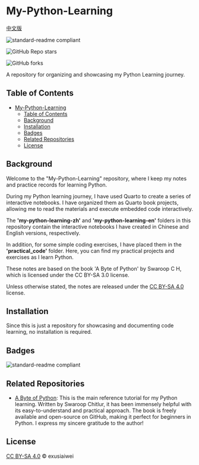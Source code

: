 # My-Python-Learning

[中文版](https://github.com/exusiaiwei/My-Python-Learning/blob/main/README.zh-CN.md)

![standard-readme compliant](https://img.shields.io/badge/readme%20style-standard-brightgreen.svg?style=flat-square)

![GitHub Repo stars](https://img.shields.io/github/stars/exusiaiwei/My-Python-Learning)

![GitHub forks](https://img.shields.io/github/forks/exusiaiwei/My-Python-Learning)

A repository for organizing and showcasing my Python Learning journey.

## Table of Contents

- [My-Python-Learning](#my-python-learning)
  - [Table of Contents](#table-of-contents)
  - [Background](#background)
  - [Installation](#installation)
  - [Badges](#badges)
  - [Related Repositories](#related-repositories)
  - [License](#license)

## Background

Welcome to the "My-Python-Learning" repository, where I keep my notes and practice records for learning Python.

During my Python learning journey, I have used Quarto to create a series of interactive notebooks. I have organized them as Quarto book projects, allowing me to read the materials and execute embedded code interactively.

The **'my-python-learning-zh'** and **'my-python-learning-en'** folders in this repository contain the interactive notebooks I have created in Chinese and English versions, respectively.

In addition, for some simple coding exercises, I have placed them in the **'practical_code'** folder. Here, you can find my practical projects and exercises as I learn Python.

These notes are based on the book 'A Byte of Python' by Swaroop C H, which is licensed under the CC BY-SA 3.0 license.

Unless otherwise stated, the notes are released under the [CC BY-SA 4.0](LICENSE) license.

## Installation

Since this is just a repository for showcasing and documenting code learning, no installation is required.

## Badges

![standard-readme compliant](https://img.shields.io/badge/readme%20style-standard-brightgreen.svg?style=flat-square)

## Related Repositories

- [A Byte of Python](https://github.com/swaroopch/byte-of-python): This is the main reference tutorial for my Python learning. Written by Swaroop Chitlur, it has been immensely helpful with its easy-to-understand and practical approach. The book is freely available and open-source on GitHub, making it perfect for beginners in Python. I express my sincere gratitude to the author!

## License

[CC BY-SA 4.0](LICENSE) © exusiaiwei
